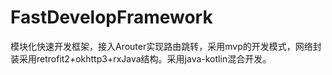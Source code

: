 # FastDevelopFramework
模块化快速开发框架，接入Arouter实现路由跳转，采用mvp的开发模式，网络封装采用retrofit2+okhttp3+rxJava结构。采用java-kotlin混合开发。
